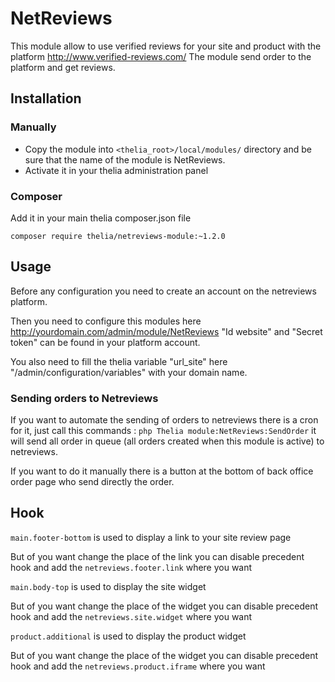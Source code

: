 # NetReviews

This module allow to use verified reviews for your site and product with the platform http://www.verified-reviews.com/
The module send order to the platform and get reviews.

## Installation

### Manually

* Copy the module into ```<thelia_root>/local/modules/``` directory and be sure that the name of the module is NetReviews.
* Activate it in your thelia administration panel

### Composer

Add it in your main thelia composer.json file

```
composer require thelia/netreviews-module:~1.2.0
```

## Usage

Before any configuration you need to create an account on the netreviews platform.

Then you need to configure this modules here http://yourdomain.com/admin/module/NetReviews
"Id website" and "Secret token" can be found in your platform account.

You also need to fill the thelia variable "url_site" here "/admin/configuration/variables" with your domain name.

### Sending orders to Netreviews
If you want to automate the sending of orders to netreviews there is a cron for it, just call this commands : ```php Thelia module:NetReviews:SendOrder``` 
it will send all order in queue (all orders created when this module is active) to netreviews.

If you want to do it manually there is a button at the bottom of back office order page who send directly the order.

## Hook

```main.footer-bottom``` is used to display a link to your site review page

But of you want change the place of the link you can disable precedent hook and add the ```netreviews.footer.link``` where you want

```main.body-top``` is used to display the site widget

But of you want change the place of the widget you can disable precedent hook and add the ```netreviews.site.widget``` where you want

```product.additional``` is used to display the product widget

But of you want change the place of the widget you can disable precedent hook and add the ```netreviews.product.iframe``` where you want